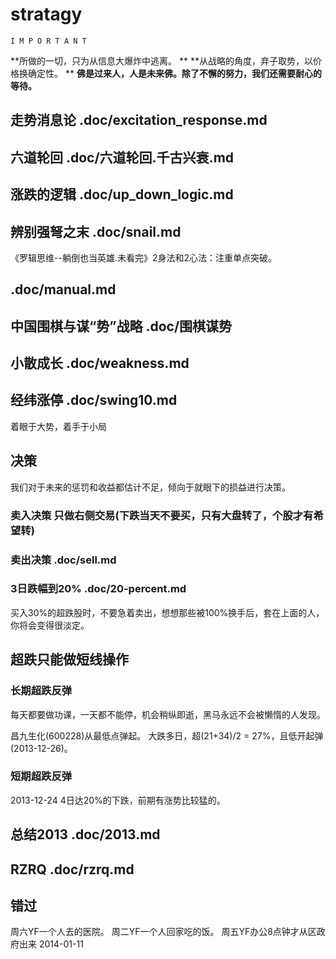 # stratagy

    I M P O R T A N T

  **所做的一切，只为从信息大爆炸中逃离。                          **
  **从战略的角度，弃子取势，以价格换确定性。                      **
  **佛是过来人，人是未来佛。除了不懈的努力，我们还需要耐心的等待。**


## 走势消息论   .doc/excitation_response.md
## 六道轮回     .doc/六道轮回.千古兴衰.md
## 涨跌的逻辑   .doc/up_down_logic.md
## 辨别强弩之末 .doc/snail.md

  《罗辑思维--躺倒也当英雄.未看完》2身法和2心法：注重单点突破。

## .doc/manual.md

## 中国围棋与谋“势”战略 .doc/围棋谋势

## 小散成长 .doc/weakness.md
## 经纬涨停 .doc/swing10.md

  着眼于大势，着手于小局

## 决策
  我们对于未来的惩罚和收益都估计不足，倾向于就眼下的损益进行决策。

### 卖入决策 只做右侧交易(下跌当天不要买，只有大盘转了，个股才有希望转)
### 卖出决策 .doc/sell.md

### 3日跌幅到20% .doc/20-percent.md
  买入30%的超跌股时，不要急着卖出，想想那些被100%换手后，套在上面的人，
  你将会变得很淡定。

## 超跌只能做短线操作

### 长期超跌反弹

  每天都要做功课，一天都不能停，机会稍纵即逝，黑马永远不会被懒惰的人发现。

  昌九生化(600228)从最低点弹起。
  大跌多日，超(21+34)/2 = 27%，且低开起弹(2013-12-26)。

### 短期超跌反弹

  2013-12-24 4日达20%的下跌，前期有涨势比较猛的。

## 总结2013 .doc/2013.md

## RZRQ .doc/rzrq.md

## 错过

  周六YF一个人去的医院。
  周二YF一个人回家吃的饭。
  周五YF办公8点钟才从区政府出来 2014-01-11

